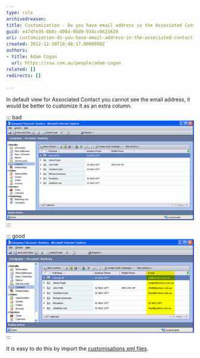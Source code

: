 ```yaml
---
type: rule
archivedreason: 
title: Customization - Do you have email address in the Associated Contact View?
guid: e47dfe35-6b8c-4994-9bd9-934cc6621639
uri: customization-do-you-have-email-address-in-the-associated-contact-view
created: 2012-12-10T18:48:17.0000000Z
authors:
- title: Adam Cogan
  url: https://ssw.com.au/people/adam-cogan
related: []
redirects: []

---
```


In default view for Associated Contact you cannot see the email address, it would           be better to customize it as an extra column.

<!--endintro-->


::: bad  
![Figure: Associated Contact View without the email address](/rules/customization-do-you-have-email-address-in-the-associated-contact-view/ContactView_NoEmail.jpg)  
:::


::: good  
![Figure: Associated Contact View with the email address](/rules/customization-do-you-have-email-address-in-the-associated-contact-view/ContactView_Email.jpg)  
:::

It is easy to do this by import the [customisations xml files](http://www.ssw.com.au/ssw/Standards/BetterSoftwareSuggestions/CRM.aspx#Customizations).


